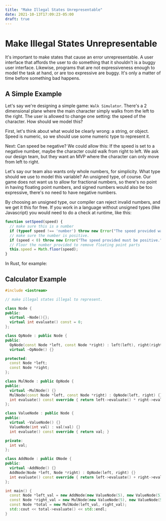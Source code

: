 ```yaml
---
title: "Make Illegal States Unrepresentable"
date: 2021-10-13T17:09:23-05:00
draft: true
---
```


# Make Illegal States Unrepresentable

It's important to make states that cause an error unrepresentable. A user interface that affords the user to do something that it shouldn't is a buggy user interface. Likewise, programs that are not expressiveness enough to model the task at hand, or are too expressive are buggy. It's only a matter of time before something bad happens.

## A Simple Example

Let's say we're designing a simple game: `Walk Simulator`. There's a 2 dimensional plane where the main character simply walks from the left to the right. The user is allowed to change one setting: the speed of the character. How should we model this?

First, let's think about what would be clearly wrong: a string, or object. Speed is numeric, so we should use some numeric type to represent it.

Next: Can speed be negative? We could allow this: If the speed is set to a negative number, maybe the character could walk from right to left. We ask our design team, but they want an MVP where the character can only move from left to right.

Let's say our team also wants only whole numbers, for simplicity. What type should we use to model this variable? An unsigned type, of course. Our game does not want us to allow for fractional numbers, so there's no point in having floating point numbers, and signed numbers would also be too expressive, there's no need to have negative numbers.

By choosing an unsigned type, our compiler can reject invalid numbers, and we get it this for free. If you work in a language without unsigned types (like Javascript) you would need to do a check at runtime, like this:

```{.js .numberLines}
function setSpeed(speed) {
  // make sure this is a number
  if (typeof speed !== 'number') throw new Error("The speed provided was not a number.");
  // make sure the number is positive.
  if (speed < 0) throw new Error("The speed provided must be positive.");
  // Floor the number provided to remove floating point parts
  this.speed = Math.floor(speed);
}
```

In Rust, for example:

## Calculator Example

```{.cc .numberLines} 
#include <iostream>

// make illegal states illegal to represent.

class Node {
public:
  virtual ~Node(){};
  virtual int evaluate() const = 0;
};

class OpNode : public Node {
public:
  OpNode(const Node *left, const Node *right) : left(left), right(right) {}
  virtual ~OpNode() {}

protected:
  const Node *left;
  const Node *right;
};

class MulNode : public OpNode {
public:
  virtual ~MulNode() {}
  MulNode(const Node *left, const Node *right) : OpNode(left, right) {}
  int evaluate() const override { return left->evaluate() * right->evaluate(); }
};

class ValueNode : public Node {
public:
  virtual ~ValueNode() {}
  ValueNode(int val) : val(val) {}
  int evaluate() const override { return val; }

private:
  int val;
};

class AddNode : public ONode {
public:
  virtual ~AddNode() {}
  AddNode(Node *left, Node *right) : OpNode(left, right) {}
  int evaluate() const override { return left->evaluate() + right->evaluate(); }
};

int main() {
  const Node *left_val = new AddNode(new ValueNode(5), new ValueNode(5));
  const Node *right_val = new MulNode(new ValueNode(5), new ValueNode(5));
  const Node *total = new MulNode(left_val, right_val);
  std::cout << total->evaluate() << std::endl;
}
```
